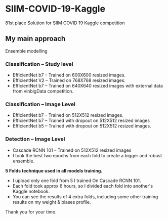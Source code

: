 # SIIM-COVID-19-Kaggle
81st place Solution for SIIM COVID 19 Kaggle competition 

## My main approach
Ensemble modelling
### Classification – Study level

* EfficientNet b7 – Trained on 600X600 resized images.
* EfficientNet V2 – Trained on 768X768 resized images.
* EfficientNet b7 – Trained on 640X640 resized images with external data from vinbigData competition.


### Classification – Image Level
* EfficientNet b7 – Trained on 512X512 resized images.
* EfficientNet b7 – Trained with dropout  on 512X512 resized images
* EfficientNet b5 – Trained with dropout on 512X512 resized images.

### Detection – Image Level
* Cascade RCNN 101 – Trained on 512X512 resized images
* I took the best two epochs from each fold to create a bigger and robust ensemble.

**5 Folds technique used in all models training.**


* I upload only one fold from 5 I trained  On Cascade RCNN 101.
* Each fold took approx 6 hours, so I divided each fold into another's Kaggle notebook.
* You can see the results of 4 extra folds, including some other training results on my weight & biases profile.

Thank you for your time.
